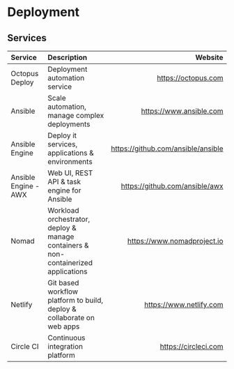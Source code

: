 # Deployment

## Services

| Service        | Description                                     | Website                            |
| :------------- | :---------------------------------------------- | ---------------------------------: |
| Octopus Deploy | Deployment automation service                   | https://octopus.com                |
| Ansible        | Scale automation, manage complex deployments    | https://www.ansible.com            |
| Ansible Engine | Deploy it services, applications & environments | https://github.com/ansible/ansible |
| Ansible Engine - AWX | Web UI, REST API & task engine for Ansible | https://github.com/ansible/awx |
| Nomad | Workload orchestrator, deploy & manage containers & non-containerized applications | https://www.nomadproject.io |
| Netlify | Git based workflow platform to build, deploy & collaborate on web apps | https://www.netlify.com |
| Circle CI | Continuous integration platform | https://circleci.com |
